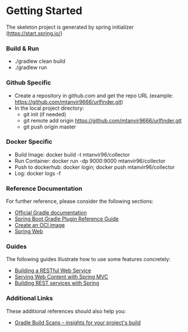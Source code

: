 # Getting Started
The skeleton project is generated by spring initializer (https://start.spring.io/)

### Build & Run
- ./gradlew clean build
- ./gradlew run

### Github Specific
- Create a repository in github.com and get the repo URL (example: https://github.com/mtanvir9666/urlfinder.git)
- In the local project directory: 
    - git init (if needed) 
    - git remote add origin https://github.com/mtanvir9666/urlfinder.git
    - git push origin master
    
### Docker Specific
- Build Image:       docker build -t mtanvir96/collector
- Run Container:     docker run -dp 9000:9000 mtanvir96/collector
- Push to dockerhub: docker login; docker push mtanvir96/collector
- Log:               docker logs -f <containerId>


### Reference Documentation
For further reference, please consider the following sections:

* [Official Gradle documentation](https://docs.gradle.org)
* [Spring Boot Gradle Plugin Reference Guide](https://docs.spring.io/spring-boot/docs/2.5.0/gradle-plugin/reference/html/)
* [Create an OCI image](https://docs.spring.io/spring-boot/docs/2.5.0/gradle-plugin/reference/html/#build-image)
* [Spring Web](https://docs.spring.io/spring-boot/docs/2.5.0/reference/htmlsingle/#boot-features-developing-web-applications)

### Guides
The following guides illustrate how to use some features concretely:

* [Building a RESTful Web Service](https://spring.io/guides/gs/rest-service/)
* [Serving Web Content with Spring MVC](https://spring.io/guides/gs/serving-web-content/)
* [Building REST services with Spring](https://spring.io/guides/tutorials/bookmarks/)

### Additional Links
These additional references should also help you:

* [Gradle Build Scans – insights for your project's build](https://scans.gradle.com#gradle)

